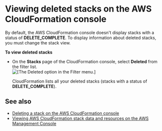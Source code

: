 # Viewing deleted stacks on the AWS CloudFormation console<a name="cfn-console-view-deleted-stacks"></a>

By default, the AWS CloudFormation console doesn't display stacks with a status of **DELETE\_COMPLETE**\. To display information about deleted stacks, you must change the stack view\.

**To view deleted stacks**
+ On the **Stacks** page of the CloudFormation console, select **Deleted** from the filter list\.  
![\[The Deleted option in the Filter menu.\]](http://docs.aws.amazon.com/AWSCloudFormation/latest/UserGuide/../images/console-stacks-filter-deleted.png)

  CloudFormation lists all your deleted stacks \(stacks with a status of **DELETE\_COMPLETE**\)\.

## See also<a name="cfn-console-view-deleted-stacks-seealso"></a>
+ [Deleting a stack on the AWS CloudFormation console](cfn-console-delete-stack.md)
+ [Viewing AWS CloudFormation stack data and resources on the AWS Management Console](cfn-console-view-stack-data-resources.md)